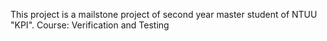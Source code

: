 This project is a mailstone project of second year master student
of NTUU "KPI".
Course: Verification and Testing